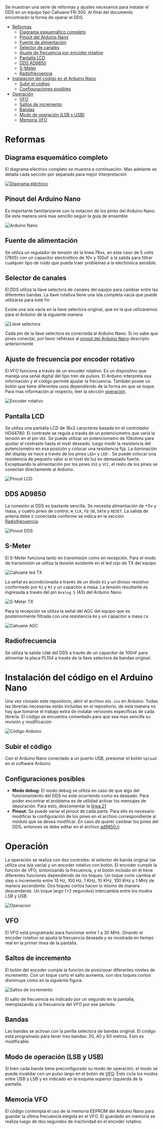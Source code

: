 Se muestran una serie de reformas y ajustes necesarios para instalar el DDS en
un equipo tipo Cahuane FR-300. Al final del documento encontrarán la forma de
operar el DDS.

- [Reformas](#reformas)
  - [Diagrama esquemático completo](#diagrama-esquem%c3%a1tico-completo)
  - [Pinout del Arduino Nano](#pinout-del-arduino-nano)
  - [Fuente de alimentación](#fuente-de-alimentaci%c3%b3n)
  - [Selector de canales](#selector-de-canales)
  - [Ajuste de frecuencia por encoder rotativo](#ajuste-de-frecuencia-por-encoder-rotativo)
  - [Pantalla LCD](#pantalla-lcd)
  - [DDS AD9850](#dds-ad9850)
  - [S-Meter](#s-meter)
  - [Radiofrecuencia](#radiofrecuencia)
- [Instalación del código en el Arduino Nano](#instalaci%c3%b3n-del-c%c3%b3digo-en-el-arduino-nano)
  - [Subir el código](#subir-el-c%c3%b3digo)
  - [Configuraciones posibles](#configuraciones-posibles)
- [Operación](#operaci%c3%b3n)
  - [VFO](#vfo)
  - [Saltos de incremento](#saltos-de-incremento)
  - [Bandas](#bandas)
  - [Modo de operación (LSB y USB)](#modo-de-operaci%c3%b3n-lsb-y-usb)
  - [Memoria VFO](#memoria-vfo)

# Reformas

## Diagrama esquemático completo
El diagrama eléctrico completo se muestra a continuación. Mas adelante se
detalla cada sección por separado para mejor interpretación

[![Diagrama eléctrico](assets/dds_esquema_electrico.png)](assets/dds_esquema_electrico.png)

## Pinout del Arduino Nano
Es importante familiarizarse con la notación de los pines del Arduino Nano. De
esta manera será mas sencillo seguir la guía de ensamble

![Arduino Nano](assets/arduino_nano_pinout.png "Arduino Nano")

## Fuente de alimentación
Se utiliza un regulador de tensión de la linea 78xx, en este caso de 5 volts
(7805) con un capacitor electrolítico de 10v y 100uF a la salida para filtrar
cualquier tipo de ruido que pueda traer problemas a la electrónica sensible.

## Selector de canales
El DDS utiliza la llave selectora de canales del equipo para cambiar entre las
diferentes bandas. La llave rotativa tiene una isla completa vacía que puede
utilizarse para este fin

Existe una isla vacía en la llave selectora original, que es la que utilizaremos
para el Arduino de la siguiente manera:

![Llave selectora](assets/llave_selectora_canales.png "Llave selectora")

Cada pin de la llave selectora es conectada al Arduino Nano. Si no sabe que
pines conectar, por favor refiérase al [pinout del Arduino
Nano](#pinout-del-arduino-nano) descripto anteriormente

## Ajuste de frecuencia por encoder rotativo
El VFO funciona a través de un encoder rotativo. Es un dispositivo que maneja
una señal digital del tipo tren de pulsos. El Arduino interpreta esa información
y el código permite ajustar la frecuencia. También posee un botón que tiene
diferentes usos dependiendo de la forma en que se toque. Para mas información al
respecto, leer la sección [operación](#operaci%c3%b3n).

![Encoder rotativo](assets/rotary_pinout.png "Encoder rotativo")

## Pantalla LCD
Se utiliza una pantalla LCD de 16x2 caracteres basada en el controlador HD44780.
El contraste se regula a través de un potenciometro que varía la tensión en el
pin `VEE`. Se puede utilizar un potenciometro de 10kohms para ajustar el
contraste hasta el nivel deseado, luego medir la resistencia del potenciometro
en esa posición y colocar una resistencia fija. La iluminación del display se
hace a través de los pines `LED+` y `LED-`. Se puede colocar una resistencia de
pequeño valor si el nivel de luz es demasiado fuerte. Exceptuando la
alimentación por los pines `VSS` y `VCC`, el resto de los pines se conectan
directamente al Arduino.

![Pinout LCD](assets/lcd_pinout.png "Pinout LCD")

## DDS AD9850
La conexión al DDS es bastante sencilla. Se necesita alimentación de +5v y masa,
y cuatro pines de control, `W_CLK`, `FQ_UD`, `DATA` y `RESET`. La salida de
antena debe ir conectada conforme se indica en la sección [Radiofrecuencia](#radiofrecuencia).

![Pinout DDS](assets/dds_pinout.png "Pinout DDS")

## S-Meter
El S-Meter funciona tanto en transmisión como en recepción. Para el modo de
transmisión se utiliza la tensión existente en el led rojo de TX del equipo

![Cahuane led TX](assets/cahuane_led_tx.png "Cahuane led TX")

La señal es acondicionada a través de un diodo `D1` y un divisor resistivo
conformado por `R2` y `R3` y un capacitor a masa. La tensión resultante es
ingresada a través del pin `Analog 5` (A5) del Arduino Nano.

![S-Meter TX](assets/smeter_pinout.png "S-Meter TX")

Para la recepción se utiliza la señal del AGC del equipo que es posteriormente
filtrada con una resistencia `R4` y un capacitor a masa `C4`.

![Cahuane AGC](assets/agc_pin.jpg "Cahuane AGC")


## Radiofrecuencia
Se utiliza la salida `SINB` del DDS a través de un capacitor de 100nF para
alimentar la placa PL154 a través de la llave selectora de bandas original.

# Instalación del código en el Arduino Nano
Una vez clonado este repositorio, abrir el archivo `dds.ino` en Arduino. Todas
las librerías necesarias están incluidas en el repositorio, de esta manera no
hay que tomarse el trabajo extra de instalar versiones especificas de cada
librería. El código se encuentra comentado para que sea mas sencilla su revisión
y modificación

![Código Arduino](assets/codigo_arduino.png "Código Arduino")

## Subir el código
Con el Arduino Nano conectado a un puerto USB, presionar el botón `Upload` en el
software Arduino

## Configuraciones posibles
* **Modo debug:** El modo debug se utiliza en caso de que algo del funcionamiento
  del DDS no esté ocurriendo como es deseado. Para poder encontrar el problema
  es de utilidad activar los mensajes de depuración. Para esto, descomentar la
  [línea 21](https://github.com/reynico/arduino-dds/blob/master/dds.ino#L21)
* **Pinout:** Se puede variar el pinout de cada parte. Para ello es necesario
  modificar la configuración de los pines en el archivo correspondiente al
  módulo que se desea modificar. En caso de querer cambiar los pines del DDS,
  entonces se debe editar en el archivo [ad9850.h](https://github.com/reynico/arduino-dds/blob/master/ad9850.h)

# Operación

La operación se realiza con dos controles: el selector de banda original (se
utiliza una isla vacía) y un encoder rotativo con botón. El encoder cumple la
función de VFO, sintonizando la frecuencia, y el botón incluído en él tiene
diferentes funciones dependiendo de los toques. Un toque corto cambia el step o
incremento entre 10 Hz, 100 Hz, 1 KHz, 10 KHz, 100 KHz y 1 MHz de manera
ascendente. Dos toques cortos hacen lo mismo de manera descendente. Un toque
largo (+2 segundos) intercambia entre los modos LSB y USB.

![Operacion](assets/frente_cahuane.png "Operacion")


## VFO
El VFO está programado para funcionar entre 1 a 30 MHz. Girando el encoder
rotativo se ajusta la frecuencia deseada y es mostrada en tiempo real en la
primer línea de la pantalla.

## Saltos de incremento
El botón del encoder cumple la función de posicionar diferentes niveles de
incremento. Con un toque corto el salto aumenta, con dos toques cortos disminuye
como en la siguiente figura:

![Saltos de incremento](assets/incremento_decremento.png "Saltos de incremento")

El salto de frecuencia es indicado por un segundo en la pantalla, reemplazando
a la frecuencia del VFO por ese período.

## Bandas
Las bandas se activan con la perilla selectora de bandas original. El código
está programado para tener tres bandas: 20, 40 y 60 metros. Esto es modificable

## Modo de operación (LSB y USB)
Si bien cada banda tiene preconfigurado su modo de operación, el modo se puede
invalidar con un pulso largo en el botón de [VFO](#vfo). Ésto cicla los modos
entre USB y LSB y es indicado en la esquina superior izquierda de la pantalla.

## Memoria VFO
El código contempla el uso de la memoria EEPROM del Arduino Nano para guardar la
última frecuencia elegida en el VFO. El guardado en memoria se realiza luego de
dos segundos de inactividad en el encoder rotativo.
